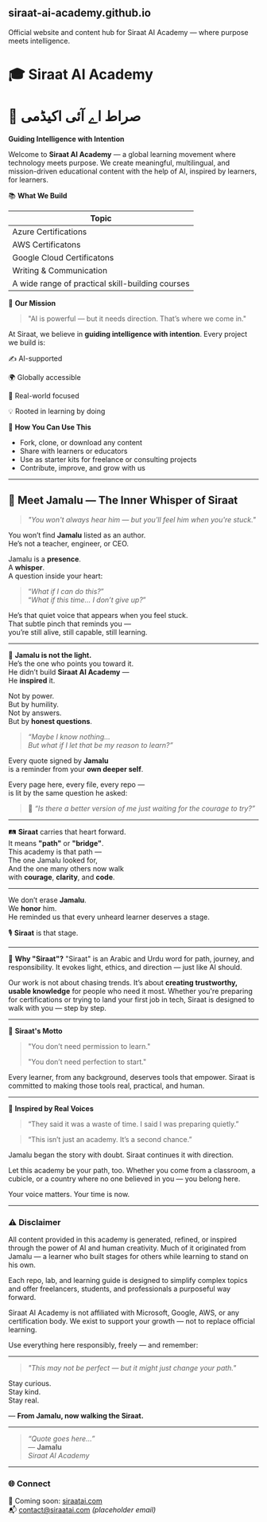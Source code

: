 ## siraat-ai-academy.github.io
Official website and content hub for Siraat AI Academy — where purpose meets intelligence.

# 🎓 Siraat AI Academy  
# 📘 صراط اے آئی اکیڈمی  

**Guiding Intelligence with Intention**

Welcome to **Siraat AI Academy** — a global learning movement where technology meets purpose. We create meaningful, multilingual, and mission-driven educational content with the help of AI, inspired by learners, for learners.

📚 **What We Build**

|                **Topic**                         |
| ---------------------------                      |
| Azure Certifications                             |
| AWS Certificatons                                | 
| Google Cloud Certificatons                       | 
| Writing & Communication                          | 
| A wide range of practical skill-building courses |

🚀 **Our Mission**

> "AI is powerful — but it needs direction. That’s where we come in."

At Siraat, we believe in **guiding intelligence with intention**. Every project we build is:

✍️ AI-supported

🌍 Globally accessible

🎯 Real-world focused

💡 Rooted in learning by doing


💬 **How You Can Use This**

* Fork, clone, or download any content
* Share with learners or educators
* Use as starter kits for freelance or consulting projects
* Contribute, improve, and grow with us

---

## 📜 Meet Jamalu — The Inner Whisper of Siraat

> *"You won't always hear him — but you'll feel him when you're stuck."*

You won’t find **Jamalu** listed as an author.  
He’s not a teacher, engineer, or CEO.  

Jamalu is a **presence**.  
A **whisper**.  
A question inside your heart:

> “*What if I can do this?*”  
> “*What if this time… I don’t give up?*”

He’s that quiet voice that appears when you feel stuck.  
That subtle pinch that reminds you —  
you’re still alive, still capable, still learning.

---

🌟 **Jamalu is not the light.**  
He’s the one who points you toward it.  
He didn’t build **Siraat AI Academy** —  
He **inspired** it.

Not by power.  
But by humility.  
Not by answers.  
But by **honest questions**.

> *“Maybe I know nothing…  
> But what if I let that be my reason to learn?”*

Every quote signed by **Jamalu**  
is a reminder from your **own deeper self**.

Every page here, every file, every repo —  
is lit by the same question he asked:

> 🧠 *“Is there a better version of me just waiting for the courage to try?”*

---

🛤 **Siraat** carries that heart forward.  
It means **"path"** or **"bridge"**.  
This academy is that path —  
The one Jamalu looked for,  
And the one many others now walk  
with **courage**, **clarity**, and **code**.

---

We don’t erase **Jamalu**.  
We **honor** him.  
He reminded us that every unheard learner deserves a stage.

🎙️ **Siraat** is that stage.

---


🧭 **Why "Siraat"?**
"Siraat" is an Arabic and Urdu word for path, journey, and responsibility. It evokes light, ethics, and direction — just like AI should.

Our work is not about chasing trends. It’s about **creating trustworthy, usable knowledge** for people who need it most. Whether you're preparing for certifications or trying to land your first job in tech, Siraat is designed to walk with you — step by step.

---

📜 **Siraat's Motto**

> "You don’t need permission to learn."
>
> "You don’t need perfection to start."

Every learner, from any background, deserves tools that empower. Siraat is committed to making those tools real, practical, and human.

---

🧠 **Inspired by Real Voices**

> “They said it was a waste of time.
> I said I was preparing quietly.”

> “This isn’t just an academy.
> It’s a second chance.”

Jamalu began the story with doubt.
Siraat continues it with direction.

Let this academy be your path, too. Whether you come from a classroom, a cubicle, or a country where no one believed in you — you belong here.

Your voice matters. Your time is now.

---

### ⚠️ Disclaimer

All content provided in this academy is generated, refined, or inspired through the power of AI and human creativity. Much of it originated from Jamalu — a learner who built stages for others while learning to stand on his own.

Each repo, lab, and learning guide is designed to simplify complex topics and offer freelancers, students, and professionals a purposeful way forward.

Siraat AI Academy is not affiliated with Microsoft, Google, AWS, or any certification body.
We exist to support your growth — not to replace official learning.

Use everything here responsibly, freely — and remember:

---

> *"This may not be perfect — but it might just change your path."*

Stay curious.  
Stay kind.  
Stay real.

— **From Jamalu, now walking the Siraat.**

---

> *“Quote goes here…”*  
> — **Jamalu**  
> *Siraat AI Academy*

---

### 🌐 Connect  
🔗 Coming soon: [siraatai.com](https://siraatai.com)  
📬 contact@siraatai.com *(placeholder email)*  

